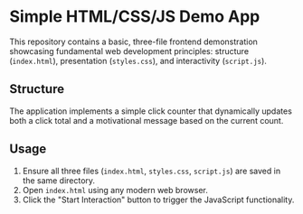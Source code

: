 # Simple HTML/CSS/JS Demo App

This repository contains a basic, three-file frontend demonstration showcasing fundamental web development principles: structure (`index.html`), presentation (`styles.css`), and interactivity (`script.js`).

## Structure

The application implements a simple click counter that dynamically updates both a click total and a motivational message based on the current count.

## Usage

1. Ensure all three files (`index.html`, `styles.css`, `script.js`) are saved in the same directory.
2. Open `index.html` using any modern web browser.
3. Click the "Start Interaction" button to trigger the JavaScript functionality.